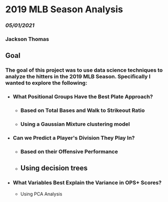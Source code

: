 # 2019 MLB Season Analysis
### *05/01/2021*

### **Jackson Thomas**

## Goal
### The goal of this project was to use data science techniques to analyze the hitters in the 2019 MLB Season. Specifically I wanted to explore the following: 
  * ### What Positional Groups Have the Best Plate Approach? 
    * ### Based on Total Bases and Walk to Strikeout Ratio
    * ### Using a Gaussian Mixture clustering model
  * ### Can we Predict a Player's Division They Play In?
    * ### Based on their Offensive Performance
    * ## Using decision trees
  * ### What Variables Best Explain the Variance in OPS+ Scores? 
    * Using PCA Analysis

